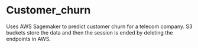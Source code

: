 # Customer_churn
Uses AWS Sagemaker to predict customer churn for a telecom company. S3 buckets store the data and then the session is ended by deleting the endpoints in AWS.
